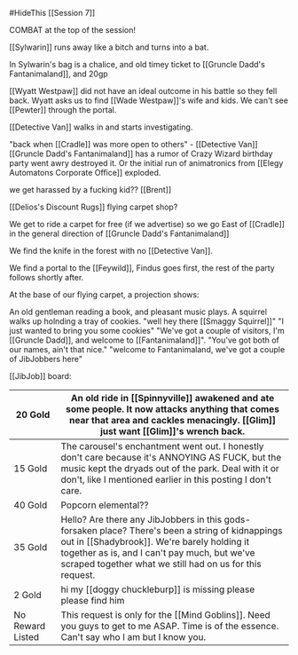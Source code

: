 #HideThis 
[[Session 7]]

COMBAT at the top of the session!

[[Sylwarin]] runs away like a bitch and turns into a bat.

In Sylwarin's bag is a chalice, and old timey ticket to [[Gruncle Dadd's Fantanimaland]], and 20gp

[[Wyatt Westpaw]] did not have an ideal outcome in his battle so they fell back. 
Wyatt asks us to find [[Wade Westpaw]]'s wife and kids.
We can't see [[Pewter]] through the portal.

[[Detective Van]] walks in and starts investigating. 

"back when [[Cradle]] was more open to others" - [[Detective Van]]
[[Gruncle Dadd's Fantanimaland]] has a rumor of Crazy Wizard birthday party went awry destroyed it. Or the initial run of animatronics from [[Elegy Automatons Corporate Office]] exploded.

we get harassed by a fucking kid?? [[Brent]]

[[Delios's Discount Rugs]] flying carpet shop?

We get to ride a carpet for free (if we advertise) so we go East of [[Cradle]] in the general direction of [[Gruncle Dadd's Fantanimaland]]

We find the knife in the forest with no [[Detective Van]].

We find a portal to the [[Feywild]], Findus goes first, the rest of the party follows shortly after.

At the base of our flying carpet, a projection shows:

An old gentleman reading a book, and pleasant music plays. A squirrel walks up holnding a tray of cookies. "well hey there [[Smaggy Squirrel]]" "I just wanted to bring you some cookies" "We've got a couple of visitors, I'm [[Gruncle Dadd]], and welcome to [[Fantanimaland]]". "You've got both of our names, ain't that nice." "welcome to Fantanimaland, we've got a couple of JibJobbers here" 

[[JibJob]] board:

| 20 Gold          | An old ride in [[Spinnyville]] awakened and ate some people. It now attacks anything that comes near that area and cackles menacingly. [[Glim]] just want [[Glim]]'s wrench back.                                                                           |
| ---------------- | ----------------------------------------------------------------------------------------------------------------------------------------------------------------------------------------------------------------------------------------------------------- |
| 15 Gold          | The carousel's enchantment went out. I honestly don't care because it's ANNOYING AS FUCK, but the music kept the dryads out of the park. Deal with it or don't, like I mentioned earlier in this posting I don't care.                                      |
| 40 Gold          | Popcorn elemental??                                                                                                                                                                                                                                         |
| 35 Gold          | Hello? Are there any JibJobbers in this gods-forsaken place? There's been a string of kidnappings out in [[Shadybrook]]. We're barely holding it together as is, and I can't pay much, but we've scraped together what we still had on us for this request. |
| 2 Gold           | hi my [[doggy chuckleburp]] is missing please please find him                                                                                                                                                                                               |
| No Reward Listed | This request is only for the [[Mind Goblins]]. Need you guys to get to me ASAP. Time is of the essence. Can't say who I am but I know you.                                                                                                                  |
